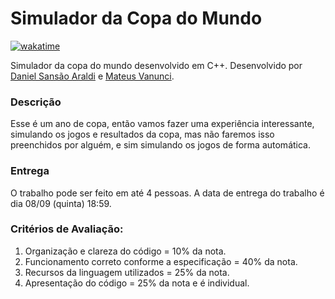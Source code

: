 # Simulador da Copa do Mundo

[![wakatime](https://wakatime.com/badge/user/920a7e43-2969-4212-82ff-1b375685ff58/project/642ae35d-2a5d-4093-88f0-aec6e22d1cce.svg)](https://wakatime.com/badge/user/920a7e43-2969-4212-82ff-1b375685ff58/project/642ae35d-2a5d-4093-88f0-aec6e22d1cce)

Simulador da copa do mundo desenvolvido em C++. Desenvolvido por [Daniel Sansão Araldi](https://github.com/DanielAraldi) e [Mateus Vanunci](https://github.com/vanunci).

### Descrição

Esse é um ano de copa, então vamos fazer uma experiência interessante, simulando os jogos e resultados da copa, mas não faremos isso preenchidos por alguém, e sim simulando os jogos de forma automática.

### Entrega

O trabalho pode ser feito em até 4 pessoas. A data de entrega do trabalho é dia 08/09 (quinta) 18:59.

### Critérios de Avaliação:

1. Organização e clareza do código = 10% da nota.
2. Funcionamento correto conforme a especificação = 40% da nota.
3. Recursos da linguagem utilizados = 25% da nota.
4. Apresentação do código = 25% da nota e é individual.
